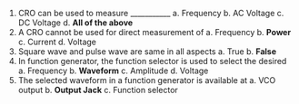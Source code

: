 1. CRO can be used to measure ___________
	a. Frequency
	b. AC Voltage
	c. DC Voltage
	d. **All of the above**
2. A CRO cannot be used for direct measurement of
	a. Frequency
	b. **Power**
	c. Current
	d. Voltage
3. Square wave and pulse wave are same in all aspects
	a. True
	b. **False**
4. In function generator, the function selector is used to select the desired
	a. Frequency
	b. **Waveform**
	c. Amplitude
	d. Voltage
5. The selected waveform in a function generator is available at
	a. VCO output
	b. **Output Jack**
	c. Function selector
